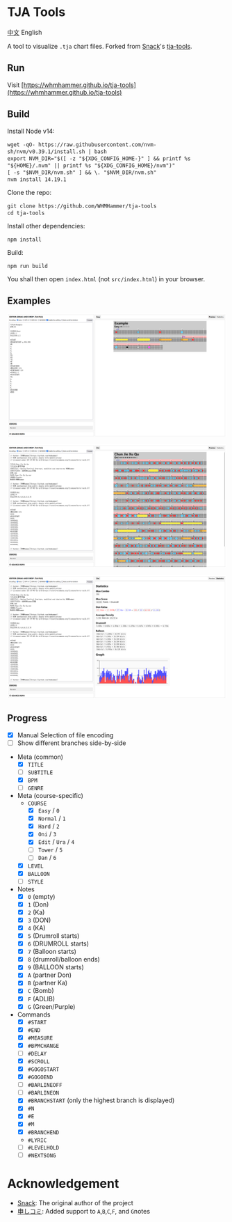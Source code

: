 # TJA Tools

[中文](README.md) English

A tool to visualize `.tja` chart files. Forked from [Snack](https://github.com/Snack-X)'s [tja-tools](https://github.com/Snack-X/tja-tools).

## Run

Visit [https://whmhammer.github.io/tja-tools](https://whmhammer.github.io/tja-tools)

## Build

Install Node v14:

```
wget -qO- https://raw.githubusercontent.com/nvm-sh/nvm/v0.39.1/install.sh | bash
export NVM_DIR="$([ -z "${XDG_CONFIG_HOME-}" ] && printf %s "${HOME}/.nvm" || printf %s "${XDG_CONFIG_HOME}/nvm")"
[ -s "$NVM_DIR/nvm.sh" ] && \. "$NVM_DIR/nvm.sh"
nvm install 14.19.1
```

Clone the repo:

```
git clone https://github.com/WHMHammer/tja-tools
cd tja-tools
```

Install other dependencies:

```
npm install
```

Build:

```
npm run build
```

You shall then open `index.html` (not `src/index.html`) in your browser.

## Examples

![](示例.png)

![](示例-春节序曲-谱面.png)

![](示例-春节序曲-统计.png)

## Progress

- [x] Manual Selection of file encoding
- [ ] Show different branches side-by-side
- Meta (common)
    - [x] `TITLE`
    - [ ] `SUBTITLE`
    - [x] `BPM`
    - [ ] `GENRE`
- Meta (course-specific)
    - `COURSE`
        - [x] `Easy` / `0`
        - [x] `Normal` / `1`
        - [x] `Hard` / `2`
        - [x] `Oni` / `3`
        - [x] `Edit` / `Ura` / `4`
        - [ ] `Tower` / `5`
        - [ ] `Dan` / `6`
    - [x] `LEVEL`
    - [x] `BALLOON`
    - [ ] `STYLE`
- Notes
    - [x] `0` (empty)
    - [x] `1` (Don)
    - [x] `2` (Ka)
    - [x] `3` (DON)
    - [x] `4` (KA)
    - [x] `5` (Drumroll starts)
    - [x] `6` (DRUMROLL starts)
    - [x] `7` (Balloon starts)
    - [x] `8` (drumroll/balloon ends)
    - [x] `9` (BALLOON starts)
    - [x] `A` (partner Don)
    - [x] `B` (partner Ka)
    - [x] `C` (Bomb)
    - [x] `F` (ADLIB)
    - [x] `G` (Green/Purple)
- Commands
    - [x] `#START`
    - [x] `#END`
    - [x] `#MEASURE`
    - [x] `#BPMCHANGE`
    - [ ] `#DELAY`
    - [x] `#SCROLL`
    - [x] `#GOGOSTART`
    - [x] `#GOGOEND`
    - [ ] `#BARLINEOFF`
    - [ ] `#BARLINEON`
    - [x] `#BRANCHSTART` (only the highest branch is displayed)
    - [x] `#N`
    - [x] `#E`
    - [x] `#M`
    - [x] `#BRANCHEND`
    - `#LYRIC`
    - [ ] `#LEVELHOLD`
    - [ ] `#NEXTSONG`

# Acknowledgement

- [Snack](https://github.com/Snack-X): The original author of the project
- [申しコミ](https://github.com/0auBSQ): Added support to `A`,`B`,`C`,`F`, and `G`notes

